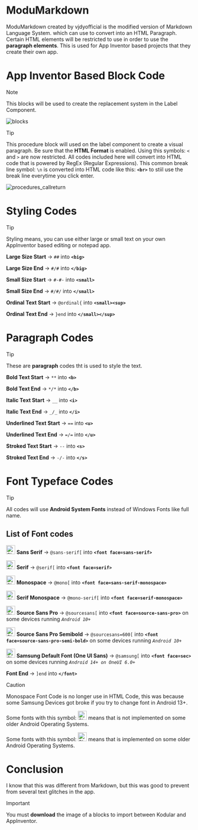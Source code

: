 # ModuMarkdown
ModuMarkdown created by vjdyofficial is the modified version of Markdown Language System. which can use to convert into an HTML Paragraph. Certain HTML elements will be restricted to use in order to use the **paragraph elements**. This is used for App Inventor based projects that they create their own app.

# App Inventor Based Block Code
> [!NOTE]
> This blocks will be used to create the replacement system in the Label Component.
> 
> ![blocks](https://github.com/vjdyofficial/vjdyofficial/assets/136038916/eb15dbc8-df3e-4c48-9b41-95ebc5a0adf3)

> [!TIP]
> This procedure block will used on the label component to create a visual paragraph. Be sure that the **HTML Format** is enabled. Using this symbols: `<` and `>` are now restricted. All codes included here will convert into HTML code that is powered by RegEx (Regular Expressions). This common break line symbol: `\n` is converted into HTML code like this: **`<br>`** to stiil use the break line everytime you click enter.
> 
> ![procedures_callreturn](https://github.com/vjdyofficial/vjdyofficial/assets/136038916/c9ebb3d3-ac52-4463-8ab6-f806bf6ec153)

# Styling Codes
> [!TIP]
> Styling means, you can use either large or small text on your own AppInventor based editing or notepad app.

**Large Size Start** → `##` into **`<big>`**

**Large Size End** → `#/#` into **`</big>`**

**Small Size Start** → `#-#-` into **`<small>`**

**Small Size End** → `#/#/` into **`</small>`**

**Ordinal Text Start** → `@ordinal{` into **`<small><sup>`**

**Ordinal Text End** → `}end` into **`</small></sup>`**


# Paragraph Codes
> [!TIP]
> These are **paragraph** codes tht is used to style the text.

**Bold Text Start** → `**` into **`<b>`**

**Bold Text End** → `*/*` into **`</b>`**

**Italic Text Start** → `__` into **`<i>`**

**Italic Text End** → `_/_` into **`</i>`**

**Underlined Text Start** → `==` into **`<u>`**

**Underlined Text End** → `=/=` into **`</u>`**

**Stroked Text Start** → `--` into **`<s>`**

**Stroked Text End** → `-/-` into **`</s>`**


# Font Typeface Codes
> [!TIP]
> All codes will use **Android System Fonts** instead of Windows Fonts like full name.

## List of Font codes

<picture><source width="24px" height="24px" media="(prefers-color-scheme: dark)" srcset="https://github.com/vjdyofficial/vjdyofficial/assets/136038916/3d6f31f0-4083-48f4-9f43-34be3f103bad"><source width="24px" height="24px"  media="(prefers-color-scheme: light)" srcset="https://github.com/vjdyofficial/vjdyofficial/assets/136038916/06b22c6a-7201-4673-936b-3ee615c320a4"><img width="24px" height="24px" alt="Shows the representing icons in Material Symbols." src="https://github.com/vjdyofficial/vjdyofficial/assets/136038916/3d6f31f0-4083-48f4-9f43-34be3f103bad"></picture> **Sans Serif** → `@sans-serif[` into **`<font face=sans-serif>`**

<picture><source width="24px" height="24px" media="(prefers-color-scheme: dark)" srcset="https://github.com/vjdyofficial/vjdyofficial/assets/136038916/3d6f31f0-4083-48f4-9f43-34be3f103bad"><source width="24px" height="24px"  media="(prefers-color-scheme: light)" srcset="https://github.com/vjdyofficial/vjdyofficial/assets/136038916/06b22c6a-7201-4673-936b-3ee615c320a4"><img width="24px" height="24px" alt="Shows the representing icons in Material Symbols." src="https://github.com/vjdyofficial/vjdyofficial/assets/136038916/3d6f31f0-4083-48f4-9f43-34be3f103bad"></picture> **Serif** → `@serif[` into **`<font face=serif>`**

<picture><source width="24px" height="24px" media="(prefers-color-scheme: dark)" srcset="https://github.com/vjdyofficial/vjdyofficial/assets/136038916/3d6f31f0-4083-48f4-9f43-34be3f103bad"><source width="24px" height="24px"  media="(prefers-color-scheme: light)" srcset="https://github.com/vjdyofficial/vjdyofficial/assets/136038916/06b22c6a-7201-4673-936b-3ee615c320a4"><img width="24px" height="24px" alt="Shows the representing icons in Material Symbols." src="https://github.com/vjdyofficial/vjdyofficial/assets/136038916/3d6f31f0-4083-48f4-9f43-34be3f103bad"></picture> **Monospace** → `@mono[` into **`<font face=sans-serif-monospace>`**

<picture><source width="24px" height="24px" media="(prefers-color-scheme: dark)" srcset="https://github.com/vjdyofficial/vjdyofficial/assets/136038916/3d6f31f0-4083-48f4-9f43-34be3f103bad"><source width="24px" height="24px"  media="(prefers-color-scheme: light)" srcset="https://github.com/vjdyofficial/vjdyofficial/assets/136038916/06b22c6a-7201-4673-936b-3ee615c320a4"><img width="24px" height="24px" alt="Shows the representing icons in Material Symbols." src="https://github.com/vjdyofficial/vjdyofficial/assets/136038916/3d6f31f0-4083-48f4-9f43-34be3f103bad"></picture> **Serif Monospace** → `@mono-serif[` into **`<font face=serif-monospace>`**

<picture><source width="24px" height="24px" media="(prefers-color-scheme: dark)" srcset="https://github.com/vjdyofficial/vjdyofficial/assets/136038916/7764c7a0-8b95-4fc5-ba39-e3265ed7420b"><source width="24px" height="24px"  media="(prefers-color-scheme: light)" srcset="https://github.com/vjdyofficial/vjdyofficial/assets/136038916/308ddaf7-9204-4f8a-a7a9-2dacf43b035c"><img width="24px" height="24px" alt="Shows the representing icons in Material Symbols." src="https://github.com/vjdyofficial/vjdyofficial/assets/136038916/7764c7a0-8b95-4fc5-ba39-e3265ed7420b"></picture> **Source Sans Pro** → `@sourcesans[` into **`<font face=source-sans-pro>`** on some devices running _`Android 10+`_

<picture><source width="24px" height="24px" media="(prefers-color-scheme: dark)" srcset="https://github.com/vjdyofficial/vjdyofficial/assets/136038916/7764c7a0-8b95-4fc5-ba39-e3265ed7420b"><source width="24px" height="24px"  media="(prefers-color-scheme: light)" srcset="https://github.com/vjdyofficial/vjdyofficial/assets/136038916/308ddaf7-9204-4f8a-a7a9-2dacf43b035c"><img width="24px" height="24px" alt="Shows the representing icons in Material Symbols." src="https://github.com/vjdyofficial/vjdyofficial/assets/136038916/7764c7a0-8b95-4fc5-ba39-e3265ed7420b"></picture> **Source Sans Pro Semibold** → `@sourcesans=600[` into **`<font face=source-sans-pro-semi-bold>`** on some devices running _`Android 10+`_ 

<picture><source width="24px" height="24px" media="(prefers-color-scheme: dark)" srcset="https://github.com/vjdyofficial/vjdyofficial/assets/136038916/7764c7a0-8b95-4fc5-ba39-e3265ed7420b"><source width="24px" height="24px"  media="(prefers-color-scheme: light)" srcset="https://github.com/vjdyofficial/vjdyofficial/assets/136038916/308ddaf7-9204-4f8a-a7a9-2dacf43b035c"><img width="24px" height="24px" alt="Shows the representing icons in Material Symbols." src="https://github.com/vjdyofficial/vjdyofficial/assets/136038916/7764c7a0-8b95-4fc5-ba39-e3265ed7420b"></picture> **Samsung Default Font (One UI Sans)** → `@samsung[` into **`<font face=sec>`** on some devices running _`Android 14+ on OneUI 6.0+`_ 

**Font End** → `]end` into **`</font>`**

> [!CAUTION]
> Monospace Font Code is no longer use in HTML Code, this was because some Samsung Devices got broke if you try to change font in Android 13+.

Some fonts with this symbol: <picture><source width="24px" height="24px" media="(prefers-color-scheme: dark)" srcset="https://github.com/vjdyofficial/vjdyofficial/assets/136038916/7764c7a0-8b95-4fc5-ba39-e3265ed7420b"><source width="24px" height="24px"  media="(prefers-color-scheme: light)" srcset="https://github.com/vjdyofficial/vjdyofficial/assets/136038916/308ddaf7-9204-4f8a-a7a9-2dacf43b035c"><img width="24px" height="24px" alt="Shows the representing icons in Material Symbols." src="https://github.com/vjdyofficial/vjdyofficial/assets/136038916/7764c7a0-8b95-4fc5-ba39-e3265ed7420b"></picture> means that is not implemented on some older Android Operating Systems.

Some fonts with this symbol: <picture><source width="24px" height="24px" media="(prefers-color-scheme: dark)" srcset="https://github.com/vjdyofficial/vjdyofficial/assets/136038916/3d6f31f0-4083-48f4-9f43-34be3f103bad"><source width="24px" height="24px"  media="(prefers-color-scheme: light)" srcset="https://github.com/vjdyofficial/vjdyofficial/assets/136038916/06b22c6a-7201-4673-936b-3ee615c320a4"><img width="24px" height="24px" alt="Shows the representing icons in Material Symbols." src="https://github.com/vjdyofficial/vjdyofficial/assets/136038916/3d6f31f0-4083-48f4-9f43-34be3f103bad"></picture> means that is implemented on some older Android Operating Systems.

# Conclusion
I know that this was different from Markdown, but this was good to prevent from several text glitches in the app.
> [!IMPORTANT]
> You must **download** the image of a blocks to import between Kodular and AppInventor.

